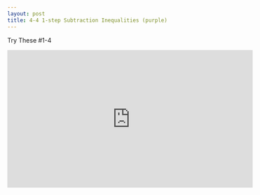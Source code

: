 ```yaml
---
layout: post
title: 4-4 1-step Subtraction Inequalities (purple)
---
```

Try These #1-4
<iframe width="560" height="315" src="https://www.youtube.com/embed/sMMWmMUBaYs" frameborder="0" allowfullscreen></iframe>
